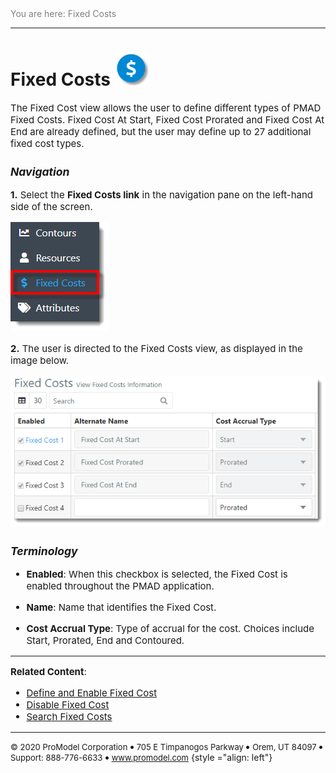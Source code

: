 ﻿
<span style="color:grey">
<span style="font-size:14px">
You are here: Fixed Costs
</span></span></span>

----
# **Fixed Costs** ![Fixed Costs Icon](FixedCosts1.png "Fixed Costs Icon")
<span style="font-size:15px">

The Fixed Cost view allows the user to define different types of PMAD Fixed Costs.  Fixed Cost At Start, Fixed Cost Prorated and Fixed Cost At End are already defined, but the user may define up to 27 additional fixed cost types.

### _**Navigation**_

**1.** Select the **Fixed Costs link** in the navigation pane on the left-hand side of the screen.

![Fixed Costs Link](FixedCosts.png "Navigation Pane")

**2.** The user is directed to the Fixed Costs view, as displayed in the image below.

![Fixed Costs View](FixedCostsView.png "Fixed Costs View")

### _**Terminology**_

- **Enabled**: When this checkbox is selected, the Fixed Cost is enabled throughout the PMAD application.

- **Name**: Name that identifies the Fixed Cost.
- **Cost Accrual Type**: Type of accrual for the cost. Choices include Start, Prorated, End and Contoured.
---

**Related Content**:
- [Define and Enable Fixed Cost](C:/_git/ProModelAutodeskEdition/PorfolioSimulator.Help/wwwroot/Help/Docs/FixedCosts/DefineFixedCost/DefineFixedCost.md)
- [Disable Fixed Cost](C:/_git/ProModelAutodeskEdition/PorfolioSimulator.Help/wwwroot/Help/Docs/FixedCosts/DisableFixedCost/DisableFixedCost.md)
- [Search Fixed Costs](C:/_git/ProModelAutodeskEdition/PorfolioSimulator.Help/wwwroot/Help/Docs/FixedCosts/SearchFixedCosts/SearchFixedCosts.md)


</span>

---
<span style="font-size:13px"> &copy; 2020 ProModel Corporation ![dot](dot1.png) 705 E Timpanogos Parkway ![dot](dot1.png) Orem, UT 84097 ![dot](dot1.png) Support: 888-776-6633 ![dot](dot1.png) www.promodel.com</span> {style ="align: left"}


